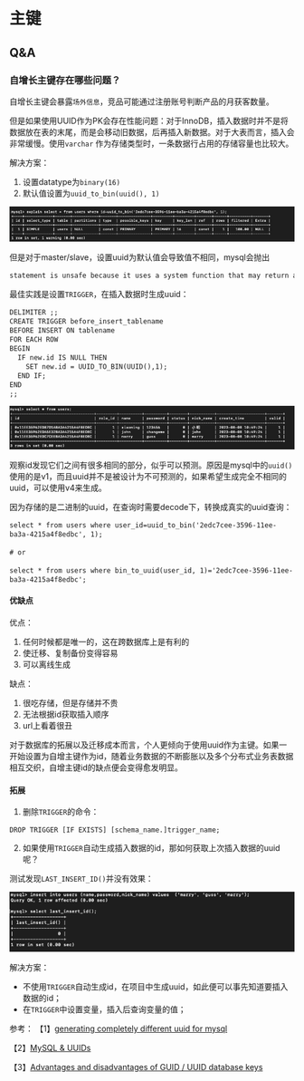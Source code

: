 # 主键

## Q&A

### 自增长主键存在哪些问题？

自增长主键会暴露`场外信息`，竞品可能通过注册账号判断产品的月获客数量。

但是如果使用UUID作为PK会存在性能问题：对于InnoDB，插入数据时并不是将数据放在表的末尾，而是会移动旧数据，后再插入新数据。对于大表而言，插入会非常缓慢。使用`varchar`
作为存储类型时，一条数据行占用的存储容量也比较大。

解决方案：

1. 设置datatype为`binary(16)`
2. 默认值设置为`uuid_to_bin(uuid(), 1)`

![img.png](/imgs/db/uuid-datatype.png)

但是对于master/slave，设置uuid为默认值会导致值不相同，mysql会抛出

```markdown
statement is unsafe because it uses a system function that may return a different value on the replica
```

最佳实践是设置`TRIGGER`，在插入数据时生成uuid：

```shell
DELIMITER ;;
CREATE TRIGGER before_insert_tablename
BEFORE INSERT ON tablename
FOR EACH ROW
BEGIN
  IF new.id IS NULL THEN
    SET new.id = UUID_TO_BIN(UUID(),1);
  END IF;
END
;;
```

![img.png](/imgs/db/uuid-pk.png)

观察id发现它们之间有很多相同的部分，似乎可以预测。原因是mysql中的`uuid()`
使用的是v1，而且uuid并不是被设计为不可预测的，如果希望生成完全不相同的uuid，可以使用v4来生成。

因为存储的是二进制的uuid，在查询时需要decode下，转换成真实的uuid查询：

```shell
select * from users where user_id=uuid_to_bin('2edc7cee-3596-11ee-ba3a-4215a4f8edbc', 1);

# or

select * from users where bin_to_uuid(user_id, 1)='2edc7cee-3596-11ee-ba3a-4215a4f8edbc';
```

#### 优缺点

优点：

1. 任何时候都是唯一的，这在跨数据库上是有利的
2. 使迁移、复制备份变得容易
3. 可以离线生成

缺点：

1. 很吃存储，但是存储并不贵
2. 无法根据id获取插入顺序
3. url上看着很丑

对于数据库的拓展以及迁移成本而言，个人更倾向于使用uuid作为主键。如果一开始设置为自增主键作为id，随着业务数据的不断膨胀以及多个分布式业务表数据相互交织，自增主键id的缺点便会变得愈发明显。

#### 拓展

1. 删除`TRIGGER`的命令：

```shell
DROP TRIGGER [IF EXISTS] [schema_name.]trigger_name;
```

2. 如果使用`TRIGGER`自动生成插入数据的id，那如何获取上次插入数据的uuid呢？

测试发现`LAST_INSERT_ID()`并没有效果：

![img.png](/imgs/db/uuid-insert-last-id.png)

解决方案：

- 不使用`TRIGGER`自动生成id，在项目中生成uuid，如此便可以事先知道要插入数据的id；
- 在`TRIGGER`中设置变量，插入后查询变量的值；

参考：
【1】[generating completely different uuid for mysql](https://stackoverflow.com/questions/61650560/generating-completely-different-uuid-for-mysql)

【2】[MySQL & UUIDs](https://lefred.be/content/mysql-uuids/)

【3】[Advantages and disadvantages of GUID / UUID database keys](https://stackoverflow.com/questions/45399/advantages-and-disadvantages-of-guid-uuid-database-keys)
